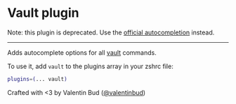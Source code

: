 # Vault plugin

Note: this plugin is deprecated. Use
the [official autocompletion](https://www.vaultproject.io/docs/commands/index.html#autocompletion) instead.

-------

Adds autocomplete options for all [vault](https://www.vaultproject.io) commands.

To use it, add `vault` to the plugins array in your zshrc file:

```zsh
plugins=(... vault)
```

Crafted with <3 by Valentin Bud ([@valentinbud](https://twitter.com/valentinbud))
